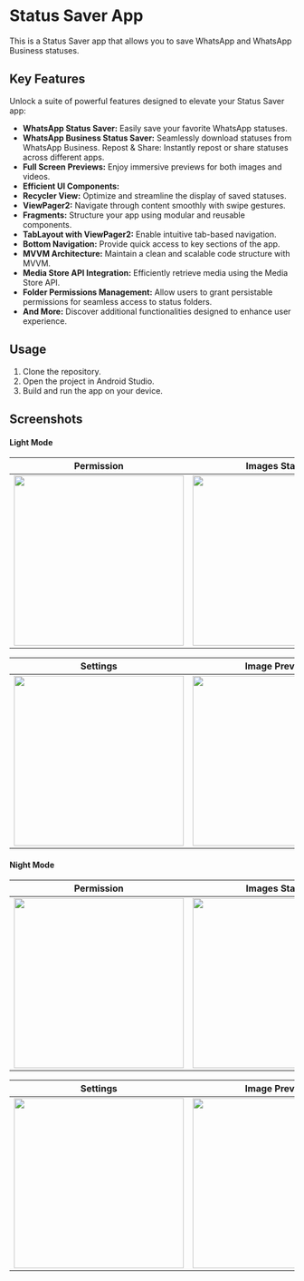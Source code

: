 # Status Saver App

This is a Status Saver app that allows you to save WhatsApp and WhatsApp Business statuses.


## Key Features
Unlock a suite of powerful features designed to elevate your Status Saver app:

- **WhatsApp Status Saver:** Easily save your favorite WhatsApp statuses.
- **WhatsApp Business Status Saver:** Seamlessly download statuses from WhatsApp Business.
Repost & Share: Instantly repost or share statuses across different apps.
- **Full Screen Previews:** Enjoy immersive previews for both images and videos.
- **Efficient UI Components:**
- **Recycler View:** Optimize and streamline the display of saved statuses.
- **ViewPager2:** Navigate through content smoothly with swipe gestures.
 - **Fragments:** Structure your app using modular and reusable components.
- **TabLayout with ViewPager2:** Enable intuitive tab-based navigation.
- **Bottom Navigation:** Provide quick access to key sections of the app.
- **MVVM Architecture:** Maintain a clean and scalable code structure with MVVM.
- **Media Store API Integration:** Efficiently retrieve media using the Media Store API.
- **Folder Permissions Management:** Allow users to grant persistable permissions for seamless access to status folders.
- **And More:** Discover additional functionalities designed to enhance user experience.
    
## Usage

1. Clone the repository.
2. Open the project in Android Studio.
3. Build and run the app on your device.
## Screenshots
#### Light Mode



Permission | Images Status | Video Status | Audio Status
--- | --- | --- | --- 
<img src="https://github.com/user-attachments/assets/bb52af74-77e0-467c-8b27-3e5704c0c01e" width="300"> | <img src="https://github.com/user-attachments/assets/4eb5d635-f11c-464c-b815-17855f3940cc" width="300"> | <img src="https://github.com/user-attachments/assets/fbfd826b-b57b-4f35-8fcc-1437a14cd26a" width="300"> | <img src="https://github.com/user-attachments/assets/ea8943a3-9383-4ab6-a5fd-8be372718467" width="300">


Settings | Image Preview | Video Preview | Audio Preview
|--- |--- |--- |--- |
<img src="https://github.com/user-attachments/assets/fe385f8f-930e-416a-b975-b9ab5587dba8" width="300"> | <img src="https://github.com/user-attachments/assets/703cf195-8c3c-4607-8fa6-8cf453c3740f" width="300"> | <img src="https://github.com/user-attachments/assets/5fc47f43-af5d-4fe3-996f-498d2d2af44c" width="300"> | <img src="https://github.com/user-attachments/assets/5fc47f43-af5d-4fe3-996f-498d2d2af44c" width="300">

#### Night Mode

Permission | Images Status | Video Status | Audio Status
|--- |--- |--- |--- 
<img src="https://github.com/user-attachments/assets/e9027a56-0ea3-4f8f-b542-ba4557f07144" width="300"> | <img src="https://github.com/user-attachments/assets/37ecff11-304a-4653-be65-b06656d3da92" width="300"> | <img src="https://github.com/user-attachments/assets/b4aa1ded-8e86-4d20-8c72-35fa7df347ff" width="300"> | <img src="https://github.com/user-attachments/assets/8a945ba6-0d35-483d-80ad-7a4aa7ab1737" width="300">

Settings | Image Preview | Video Preview | Audio Preview
|--- |--- |--- |--- 
<img src="https://github.com/user-attachments/assets/3b7f8d94-daa1-4e02-8ad4-fb68c0a0c283" width="300"> | <img src="https://github.com/user-attachments/assets/703cf195-8c3c-4607-8fa6-8cf453c3740f" width="300"> | <img src="https://github.com/user-attachments/assets/5fc47f43-af5d-4fe3-996f-498d2d2af44c" width="300"> | <img src="https://github.com/user-attachments/assets/5fc47f43-af5d-4fe3-996f-498d2d2af44c" width="300">


